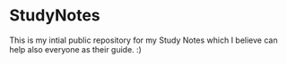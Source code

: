 # StudyNotes

This is my intial public repository for my Study Notes which I believe can help also everyone as their guide. :) 
